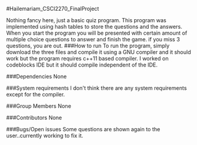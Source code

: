 #Hailemariam_CSCI2270_FinalProject

Nothing fancy here, just a basic quiz program. This program was implemented using hash tables to store the questions and the answers. When you start the program you will be presented with certain amount of multiple choice questions to answer and finish the game. if you miss 3 questions, you are out. 
###How to run
To run the program, simply download the three files and compile it using a GNU compiler and it should work but the program requires c++11 based compiler. I worked on codeblocks IDE but it should compile independent of the IDE.

###Dependencies
None

###System requirements
I don't think there are any system requirements except for the compiler.

###Group Members
None

###Contributors
None

###Bugs/Open issues
Some questions are shown again to the user..currently working to fix it.
